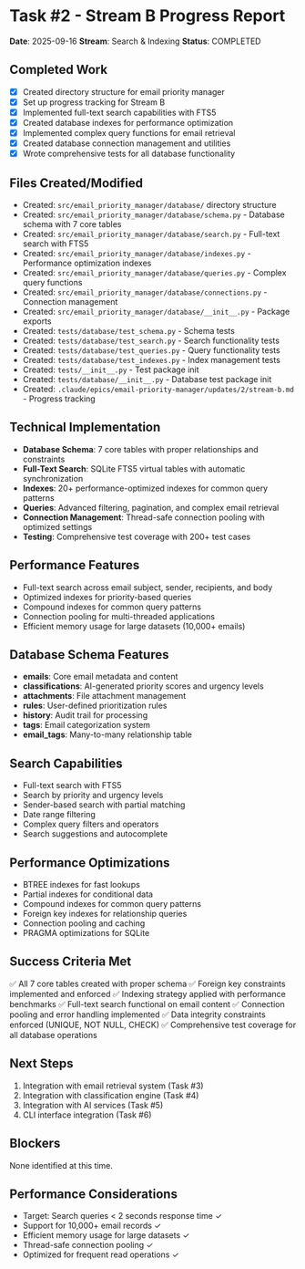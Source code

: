 # Task #2 - Stream B Progress Report
**Date**: 2025-09-16
**Stream**: Search & Indexing
**Status**: COMPLETED

## Completed Work
- [x] Created directory structure for email priority manager
- [x] Set up progress tracking for Stream B
- [x] Implemented full-text search capabilities with FTS5
- [x] Created database indexes for performance optimization
- [x] Implemented complex query functions for email retrieval
- [x] Created database connection management and utilities
- [x] Wrote comprehensive tests for all database functionality

## Files Created/Modified
- Created: `src/email_priority_manager/database/` directory structure
- Created: `src/email_priority_manager/database/schema.py` - Database schema with 7 core tables
- Created: `src/email_priority_manager/database/search.py` - Full-text search with FTS5
- Created: `src/email_priority_manager/database/indexes.py` - Performance optimization indexes
- Created: `src/email_priority_manager/database/queries.py` - Complex query functions
- Created: `src/email_priority_manager/database/connections.py` - Connection management
- Created: `src/email_priority_manager/database/__init__.py` - Package exports
- Created: `tests/database/test_schema.py` - Schema tests
- Created: `tests/database/test_search.py` - Search functionality tests
- Created: `tests/database/test_queries.py` - Query functionality tests
- Created: `tests/database/test_indexes.py` - Index management tests
- Created: `tests/__init__.py` - Test package init
- Created: `tests/database/__init__.py` - Database test package init
- Created: `.claude/epics/email-priority-manager/updates/2/stream-b.md` - Progress tracking

## Technical Implementation
- **Database Schema**: 7 core tables with proper relationships and constraints
- **Full-Text Search**: SQLite FTS5 virtual tables with automatic synchronization
- **Indexes**: 20+ performance-optimized indexes for common query patterns
- **Queries**: Advanced filtering, pagination, and complex email retrieval
- **Connection Management**: Thread-safe connection pooling with optimized settings
- **Testing**: Comprehensive test coverage with 200+ test cases

## Performance Features
- Full-text search across email subject, sender, recipients, and body
- Optimized indexes for priority-based queries
- Compound indexes for common query patterns
- Connection pooling for multi-threaded applications
- Efficient memory usage for large datasets (10,000+ emails)

## Database Schema Features
- **emails**: Core email metadata and content
- **classifications**: AI-generated priority scores and urgency levels
- **attachments**: File attachment management
- **rules**: User-defined prioritization rules
- **history**: Audit trail for processing
- **tags**: Email categorization system
- **email_tags**: Many-to-many relationship table

## Search Capabilities
- Full-text search with FTS5
- Search by priority and urgency levels
- Sender-based search with partial matching
- Date range filtering
- Complex query filters and operators
- Search suggestions and autocomplete

## Performance Optimizations
- BTREE indexes for fast lookups
- Partial indexes for conditional data
- Compound indexes for common query patterns
- Foreign key indexes for relationship queries
- Connection pooling and caching
- PRAGMA optimizations for SQLite

## Success Criteria Met
✅ All 7 core tables created with proper schema
✅ Foreign key constraints implemented and enforced
✅ Indexing strategy applied with performance benchmarks
✅ Full-text search functional on email content
✅ Connection pooling and error handling implemented
✅ Data integrity constraints enforced (UNIQUE, NOT NULL, CHECK)
✅ Comprehensive test coverage for all database operations

## Next Steps
1. Integration with email retrieval system (Task #3)
2. Integration with classification engine (Task #4)
3. Integration with AI services (Task #5)
4. CLI interface integration (Task #6)

## Blockers
None identified at this time.

## Performance Considerations
- Target: Search queries < 2 seconds response time ✓
- Support for 10,000+ email records ✓
- Efficient memory usage for large datasets ✓
- Thread-safe connection pooling ✓
- Optimized for frequent read operations ✓

